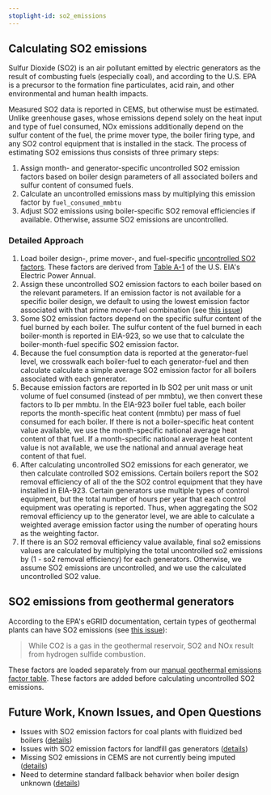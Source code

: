 ```yaml
---
stoplight-id: so2_emissions
---
```


## Calculating SO2 emissions
Sulfur Dioxide (SO2) is an air pollutant emitted by electric generators as the result of combusting fuels (especially coal), and according to the U.S. EPA is a precursor to the formation fine particulates, acid rain, and other environmental and human health impacts.

Measured SO2 data is reported in CEMS, but otherwise must be estimated. Unlike greenhouse gases, whose emissions depend solely on the heat input and type of fuel consumed, NOx emissions additionally depend on the sulfur content of the fuel, the prime mover type, the boiler firing type, and any SO2 control equipment that is installed in the stack. The process of estimating SO2 emissions thus consists of three primary steps:
1. Assign month- and generator-specific uncontrolled SO2 emission factors based on boiler design parameters of all associated boilers and sulfur content of consumed fuels.
2. Calculate an uncontrolled emissions mass by multiplying this emission factor by `fuel_consumed_mmbtu`
2. Adjust SO2 emissions using boiler-specific SO2 removal efficiencies if available. Otherwise, assume SO2 emissions are uncontrolled.

### Detailed Approach
1.  Load boiler design-, prime mover-, and fuel-specific [uncontrolled SO2 factors](https://github.com/singularity-energy/open-grid-emissions/blob/main/data/manual/emission_factors_for_so2.csv). These factors are derived from [Table A-1](https://www.eia.gov/electricity/annual/html/epa_a_01.html) of the U.S. EIA's Electric Power Annual.
2. Assign these uncontrolled SO2 emission factors to each boiler based on the relevant parameters. If an emission factor is not available for a specific boiler design, we default to using the lowest emission factor associated with that prime mover-fuel combination (see [this issue](https://github.com/singularity-energy/open-grid-emissions/issues/150))
3. Some SO2 emission factors depend on the specific sulfur content of the fuel burned by each boiler. The sulfur content of the fuel burned in each boiler-month is reported in EIA-923, so we use that to calculate the boiler-month-fuel specific SO2 emission factor.
4. Because the fuel consumption data is reported at the generator-fuel level, we crosswalk each boiler-fuel to each generator-fuel and then calculate calculate a simple average SO2 emission factor for all boilers associated with each generator.
5. Because emission factors are reported in lb SO2 per unit mass or unit volume of fuel consumed (instead of per mmbtu), we then convert these factors to lb per mmbtu. In the EIA-923 boiler fuel table, each boiler reports the month-specific heat content (mmbtu) per mass of fuel consumed for each boiler. If there is not a boiler-specific heat content value available, we use the month-specific national average heat content of that fuel. If a month-specific national average heat content value is not available, we use the national and annual average heat content of that fuel.
6.  After calculating uncontrolled SO2 emissions for each generator, we then calculate controlled SO2 emissions. Certain boilers report the SO2 removal efficiency of all of the the SO2 control equipment that they have installed in EIA-923. Certain generators use multiple types of control equipment, but the total number of hours per year that each control equipment was operating is reported. Thus, when aggregating the SO2 removal efficiency up to the generator level, we are able to calculate a weighted average emission factor using the number of operating hours as the weighting factor.
7. If there is an SO2 removal efficiency value available, final so2 emissions values are calculated by multiplying the total uncontrolled so2 emissions by (1 - so2 removal efficiency) for each generators. Otherwise, we assume SO2 emissions are uncontrolled, and we use the calculated uncontrolled SO2 value.


## SO2 emissions from geothermal generators
According to the EPA's eGRID documentation, certain types of geothermal plants can have SO2 emissions (see [this issue](https://github.com/singularity-energy/open-grid-emissions/issues/69)):
> While CO2 is a gas in the geothermal reservoir, SO2 and NOx result from hydrogen sulfide combustion.

These factors are loaded separately from our [manual geothermal emissions factor table](https://github.com/singularity-energy/open-grid-emissions/blob/main/data/manual/geothermal_emission_factors.csv). These factors are added before calculating uncontrolled SO2 emissions.

## Future Work, Known Issues, and Open Questions
- Issues with SO2 emission factors for coal plants with fluidized bed boilers ([details](https://github.com/singularity-energy/open-grid-emissions/issues/248))
- Issues with SO2 emission factors for landfill gas generators ([details](https://github.com/singularity-energy/open-grid-emissions/issues/218))
- Missing SO2 emissions in CEMS are not currently being imputed ([details](https://github.com/singularity-energy/open-grid-emissions/issues/153))
- Need to determine standard fallback behavior when boiler design unknown ([details](https://github.com/singularity-energy/open-grid-emissions/issues/150))